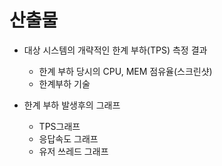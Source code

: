 # 산출물

- 대상 시스템의 개략적인 한계 부하(TPS) 측정 결과
  - 한계 부하 당시의 CPU, MEM 점유율(스크린샷)
  - 한계부하 기술

- 한계 부하 발생후의 그래프
  - TPS그래프
  - 응답속도 그래프
  - 유저 쓰레드 그래프 

